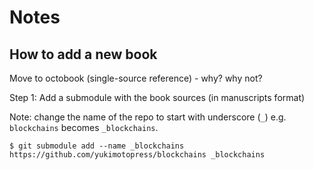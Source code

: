 # Notes


## How to add a new book

Move to octobook (single-source reference) - why? why not?



Step 1:  Add a submodule with the book sources (in manuscripts format)

Note: change the name of the repo to start with underscore (`_`)
e.g. `blockchains` becomes `_blockchains`.

```
$ git submodule add --name _blockchains https://github.com/yukimotopress/blockchains _blockchains
```
